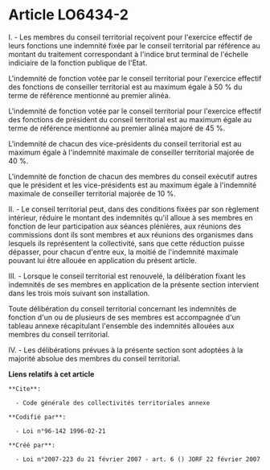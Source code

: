 # Article LO6434-2

I. - Les membres du conseil territorial reçoivent pour l'exercice effectif de leurs fonctions une indemnité fixée par le
conseil territorial par référence au montant du traitement correspondant à l'indice brut terminal de l'échelle indiciaire de
la fonction publique de l'Etat.

L'indemnité de fonction votée par le conseil territorial pour l'exercice effectif des fonctions de conseiller territorial est
au maximum égale à 50 % du terme de référence mentionné au premier alinéa.

L'indemnité de fonction votée par le conseil territorial pour l'exercice effectif des fonctions de président du conseil
territorial est au maximum égale au terme de référence mentionné au premier alinéa majoré de 45 %.

L'indemnité de chacun des vice-présidents du conseil territorial est au maximum égale à l'indemnité maximale de conseiller
territorial majorée de 40 %.

L'indemnité de fonction de chacun des membres du conseil exécutif autres que le président et les vice-présidents est au
maximum égale à l'indemnité maximale de conseiller territorial majorée de 10 %.

II. - Le conseil territorial peut, dans des conditions fixées par son règlement intérieur, réduire le montant des indemnités
qu'il alloue à ses membres en fonction de leur participation aux séances plénières, aux réunions des commissions dont ils
sont membres et aux réunions des organismes dans lesquels ils représentent la collectivité, sans que cette réduction puisse
dépasser, pour chacun d'entre eux, la moitié de l'indemnité maximale pouvant lui être allouée en application du présent
article.

III. - Lorsque le conseil territorial est renouvelé, la délibération fixant les indemnités de ses membres en application de
la présente section intervient dans les trois mois suivant son installation.

Toute délibération du conseil territorial concernant les indemnités de fonction d'un ou de plusieurs de ses membres est
accompagnée d'un tableau annexe récapitulant l'ensemble des indemnités allouées aux membres du conseil territorial.

IV. - Les délibérations prévues à la présente section sont adoptées à la majorité absolue des membres du conseil territorial.

**Liens relatifs à cet article**

	**Cite**:

	  - Code générale des collectivités territoriales annexe

	**Codifié par**:

	  - Loi n°96-142 1996-02-21

	**Créé par**:

	  - Loi n°2007-223 du 21 février 2007 - art. 6 () JORF 22 février 2007
